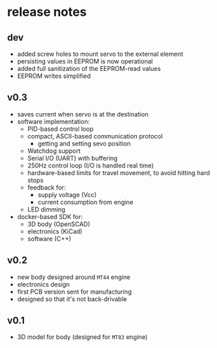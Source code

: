 # release notes

## dev
* added screw holes to mount servo to the external element
* persisting values in EEPROM is now operational
* added full sanitization of the EEPROM-read values
* EEPROM writes simplified

## v0.3
* saves current when servo is at the destination
* software implementation:
  * PID-based control loop
  * compact, ASCII-based communication protocol
    * getting and setting sevo position
  * Watchdog support
  * Serial I/O (UART) with buffering
  * 250Hz control loop (I/O is handled real time)
  * hardware-based limits for travel movement, to avoid hitting hard stops
  * feedback for:
    * supply voltage (Vcc)
    * current consumption from engine
  * LED dimming
* docker-based SDK for:
  * 3D body (OpenSCAD)
  * electronics (KiCad)
  * software (C++)

## v0.2
* new body designed around `MT44` engine
* electronics design
* first PCB version sent for manufacturing
* designed so that it's not back-drivable

## v0.1
* 3D model for body (designed for `MT83` engine)
